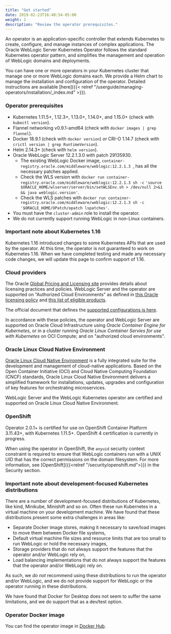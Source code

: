 ```yaml
---
title: "Get started"
date: 2019-02-23T16:40:54-05:00
weight: 1
description: "Review the operator prerequisites."
---
```


An operator is an application-specific controller that extends Kubernetes to create, configure, and manage instances
of complex applications. The Oracle WebLogic Server Kubernetes Operator follows the standard Kubernetes operator pattern, and
simplifies the management and operation of WebLogic domains and deployments.

You can have one or more operators in your Kubernetes cluster that manage one or more WebLogic domains each.
We provide a Helm chart to manage the installation and configuration of the operator.
Detailed instructions are available [here]({{< relref "/userguide/managing-operators/installation/_index.md" >}}).


### Operator prerequisites

* Kubernetes 1.11.5+, 1.12.3+, 1.13.0+, 1.14.0+, and 1.15.0+  (check with `kubectl version`).
* Flannel networking v0.9.1-amd64 (check with `docker images | grep flannel`).
* Docker 18.9.1 (check with `docker version`) *or* CRI-O 1.14.7 (check with `crictl version | grep RuntimeVersion`).
* Helm 2.14.3+ (check with `helm version`).
* Oracle WebLogic Server 12.2.1.3.0 with patch 29135930.
   * The existing WebLogic Docker image, `container-registry.oracle.com/middleware/weblogic:12.2.1.3 `,
   has all the necessary patches applied.
   * Check the WLS version with `docker run container-registry.oracle.com/middleware/weblogic:12.2.1.3 sh -c` `'source $ORACLE_HOME/wlserver/server/bin/setWLSEnv.sh > /dev/null 2>&1 && java weblogic.version'`.
   * Check the WLS patches with `docker run container-registry.oracle.com/middleware/weblogic:12.2.1.3 sh -c` `'$ORACLE_HOME/OPatch/opatch lspatches'`.
* You must have the `cluster-admin` role to install the operator.
* We do not currently support running WebLogic in non-Linux containers. 

### Important note about Kubernetes 1.16

Kubernetes 1.16 introduced changes to some Kubernetes APIs that are used by the operator.
At this time, the operator is not guaranteed to work on Kubernetes 1.16.
When we have completed testing and made any necessary code changes, we will update this
page to confirm support of 1.16.

### Cloud providers

The Oracle [Global Pricing and Licensing site](https://www.oracle.com/corporate/pricing/specialty-topics.html)
provides details about licensing practices and policies. 
WebLogic Server and the operator are supported on "Authorized Cloud Environments" as defined in
[this Oracle licensing policy](https://www.oracle.com/assets/cloud-licensing-070579.pdf) and 
[this list of eligible products](http://www.oracle.com/us/corporate/pricing/authorized-cloud-environments-3493562.pdf).

The official document that defines the [supported configurations is here](https://www.oracle.com/middleware/technologies/ias/oracleas-supported-virtualization.html).

In accordance with these policies, the operator and WebLogic Server are supported on Oracle Cloud
Infrastructure using *Oracle Container Engine for Kubernetes*, or in a cluster running *Oracle Linux
Container Servies for use with Kubernetes* on OCI Compute; and on "authorized cloud environments".

### Oracle Linux Cloud Native Environment

[Oracle Linux Cloud Native Environment](https://docs.oracle.com/en/operating-systems/olcne/) is a fully integrated suite for the development and management of cloud-native applications. Based on the Open Container Initiative (OCI) and Cloud Native Computing Foundation (CNCF) standards, Oracle Linux Cloud Native Environment delivers a simplified framework for installations, updates, upgrades and configuration of key features for orchestrating microservices.

WebLogic Server and the WebLogic Kubernetes operator are certified and supported on Oracle Linux Cloud Native Environment.


### OpenShift

Operator 2.0.1+ is certified for use on OpenShift Container Platform 3.11.43+, with Kubernetes 1.11.5+.  OpenShift 4 certification is currently in progress.

When using the operator in OpenShift, the `anyuid` security context constraint is required to ensure that WebLogic containers run with a UNIX UID that has the correct permissions on the domain filesystem.
For more information, see [OpenShift]({{<relref "/security/openshift.md">}}) in the Security section.

### Important note about development-focused Kubernetes distributions

There are a number of development-focused distributions of Kubernetes, like kind, Minikube, Minishift and so on.
Often these run Kubernetes in a virtual machine on your development machine.  We have found that these distributions
present some extra challenges in areas like:

* Separate Docker image stores, making it necessary to save/load images to move them between Docker file systems,
* Default virtual machine file sizes and resource limits that are too small to run WebLogic or hold the necessary images,
* Storage providers that do not always support the features that the operator and/or WebLogic rely on, 
* Load balancing implementations that do not always support the features that the operator and/or WebLogic rely on.

As such, we *do not* recommend using these distributions to run the operator and/or WebLogic, and we do not 
provide support for WebLogic or the operator running in these distributions.

We have found that Docker for Desktop does not seem to suffer the same limitations, and we do support that as a
dev/test option. 

### Operator Docker image

You can find the operator image in
[Docker Hub](https://hub.docker.com/r/oracle/weblogic-kubernetes-operator/).
